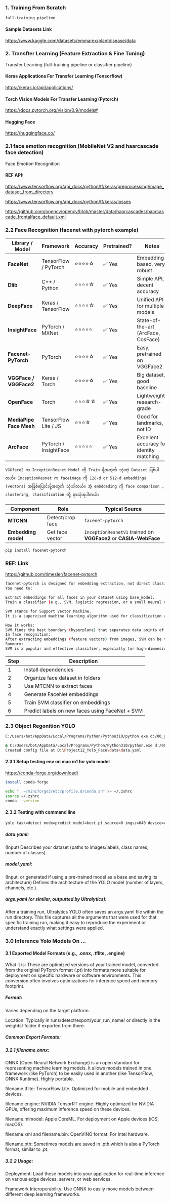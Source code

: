 ### 1. Training From Scratch 
    full-training pipeline
    
#### Sample Datasets Link
https://www.kaggle.com/datasets/emmarex/plantdisease/data

### 2. Transfter Learning (Feature Extraction & Fine Tuning)

Transfer Learning (full-training pipeline or classifier pipeline)


#### Keras Applications For Transfer Learning (Tensorflow)
https://keras.io/api/applications/

#### Torch Vision Models For Transfer Learning (Pytorch)
https://docs.pytorch.org/vision/0.9/models#

#### Hugging Face
https://huggingface.co/

### 2.1 face emotion recognition (MobileNet V2 and haarcascade face detection)

Face Emotion Recognition

#### REF API:
https://www.tensorflow.org/api_docs/python/tf/keras/preprocessing/image_dataset_from_directory

https://www.tensorflow.org/api_docs/python/tf/keras/losses

https://github.com/opencv/opencv/blob/master/data/haarcascades/haarcascade_frontalface_default.xml




### 2.2 Face Recognition (facenet with pytorch example)

| Library / Model         | Framework             | Accuracy | Pretrained? | Notes                                    |
| ----------------------- | --------------------- | -------- | ----------- | ---------------------------------------- |
| **FaceNet**             | TensorFlow / PyTorch  | ⭐⭐⭐⭐☆    | ✅ Yes       | Embedding-based, very robust             |
| **Dlib**                | C++ / Python          | ⭐⭐⭐⭐☆    | ✅ Yes       | Simple API, decent accuracy              |
| **DeepFace**            | Keras / TensorFlow    | ⭐⭐⭐⭐☆    | ✅ Yes       | Unified API for multiple models          |
| **InsightFace**         | PyTorch / MXNet       | ⭐⭐⭐⭐⭐    | ✅ Yes       | State-of-the-art (ArcFace, CosFace)      |
| **Facenet-PyTorch**     | PyTorch               | ⭐⭐⭐⭐☆    | ✅ Yes       | Easy, pretrained on VGGFace2             |
| **VGGFace / VGGFace2**  | Keras / Torch         | ⭐⭐⭐⭐☆    | ✅ Yes       | Big dataset, good baseline               |
| **OpenFace**            | Torch                 | ⭐⭐⭐☆☆    | ✅ Yes       | Lightweight, research-grade              |
| **MediaPipe Face Mesh** | TensorFlow Lite / JS  | ⭐⭐⭐☆     | ✅ Yes       | Good for landmarks, not ID               |
| **ArcFace**             | PyTorch / InsightFace | ⭐⭐⭐⭐⭐    | ✅ Yes       | Excellent accuracy for identity matching |


```
VGGface2 က InceptionResnet Model ကို Train ဖို့အတွက် သုံးတဲ့ Dataset ဖြစ်ပါတယ်။ InceptionResnet က faceimage ကို 128-d or 512-d embeddings (vectors) အဖြစ်ပြောင်းဖို့အတွက် သုံးပါတယ်။ အဲ့ embddeding ကို face comparison , clustering, classification တို့ မှာသုံးရပါတယ်။ 
```
| Component           | Role             | Typical Source                                                   |
| ------------------- | ---------------- | ---------------------------------------------------------------- |
| **MTCNN**           | Detect/crop face | `facenet-pytorch`                                                |
| **Embedding model** | Get face vector  | `InceptionResnetV1` trained on **VGGFace2** or **CASIA-WebFace** |

```bash
pip install facenet-pytorch
```

### REF: Link
https://github.com/timesler/facenet-pytorch

```bash
facenet-pytorch is designed for embedding extraction, not direct classification.
You need to:

Extract embeddings for all faces in your dataset using base_model.
Train a classifier (e.g., SVM, logistic regression, or a small neural network) on these embeddings.
```
```bash
SVM stands for Support Vector Machine.
It is a supervised machine learning algorithm used for classification and regression tasks.

How it works:
SVM finds the best boundary (hyperplane) that separates data points of different classes with the largest margin.
In face recognition:
After extracting embeddings (feature vectors) from images, SVM can be trained to classify which person each embedding belongs to.
Summary:
SVM is a popular and effective classifier, especially for high-dimensional data like face embeddings.

```

| Step | Description                                     |
| ---- | ----------------------------------------------- |
| 1    | Install dependencies                            |
| 2    | Organize face dataset in folders                |
| 3    | Use MTCNN to extract faces                      |
| 4    | Generate FaceNet embeddings                     |
| 5    | Train SVM classifier on embeddings              |
| 6    | Predict labels on new faces using FaceNet + SVM |


### 2.3 Object Regonition YOLO

```bash
C:/Users/bot/AppData/Local/Programs/Python/Python310/python.exe d:/00_google_classroom/machinelearning.ai/02_transfer_learning/03_yolo/009_train_valid_split_windows.py --datapath "D:\Project12_Yolo_Face\data" --train_pct 0.9
```

```bash
& C:/Users/bot/AppData/Local/Programs/Python/Python310/python.exe d:/00_google_classroom/machinelearning.ai/02_transfer_learning/03_yolo/009_data_yaml.py
Created config file at D:\Project12_Yolo_Face\data\data.yaml
```


#### 2.3.1 Setup testing env on mac m1 for yolo model

https://conda-forge.org/download/

```bash
install conda-forge
```

```bash
echo ". ~/miniforge3/etc/profile.d/conda.sh" >> ~/.zshrc
source ~/.zshrc
conda --version
```

#### 2.3.2 Testing with command line

```bash
yolo task=detect mode=predict model=best.pt source=0 imgsz=640 device=cpu
```

##### data.yaml: 
(Input) Describes your dataset (paths to images/labels, class names, number of classes).

##### model.yaml: 
(Input, or generated if using a pre-trained model as a base and saving its architecture) Defines the architecture of the YOLO model (number of layers, channels, etc.).

##### args.yaml (or similar, outputted by Ultralytics): 
After a training run, Ultralytics YOLO often saves an args.yaml file within the run directory. This file captures all the arguments that were used for that specific training run, making it easy to reproduce the experiment or understand exactly what settings were applied.

### 3.0 Inference Yolo Models On ...

#### 3.1 Exported Model Formats (e.g., .onnx, .tflite, .engine)
What it is: These are optimized versions of your trained model, converted from the original PyTorch format (.pt) into formats more suitable for deployment on specific hardware or software environments. This conversion often involves optimizations for inference speed and memory footprint.

##### Format: 
Varies depending on the target platform.

Location: Typically in runs/detect/export/your_run_name/ or directly in the weights/ folder if exported from there.

##### Common Export Formats:

##### 3.2.1 filename.onnx: 

ONNX (Open Neural Network Exchange) is an open standard for representing machine learning models. It allows models trained in one framework (like PyTorch) to be easily used in another (like TensorFlow, ONNX Runtime). Highly portable.

filename.tflite: TensorFlow Lite. Optimized for mobile and embedded devices.

filename.engine: NVIDIA TensorRT engine. Highly optimized for NVIDIA GPUs, offering maximum inference speed on these devices.

filename.mlmodel: Apple CoreML. For deployment on Apple devices (iOS, macOS).

filename.xml and filename.bin: OpenVINO format. For Intel hardware.

filename.pth: Sometimes models are saved in .pth which is also a PyTorch format, similar to .pt.

#####  3.2.2 Usage:

Deployment: Load these models into your application for real-time inference on various edge devices, servers, or web services.

Framework Interoperability: Use ONNX to easily move models between different deep learning frameworks.